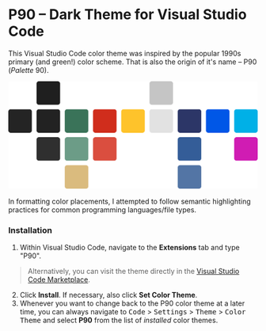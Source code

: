 # P90 – Dark Theme for Visual Studio Code
This Visual Studio Code color theme was inspired by the popular 1990s primary (and green!) color scheme. That is also the origin of it's name – P90 (*Palette* 90).

![Official color palette for the P90 VS Code color theme](./color-palette.png)

In formatting color placements, I attempted to follow semantic highlighting practices for common programming languages/file types.

### Installation
1. Within Visual Studio Code, navigate to the **Extensions** tab and type "P90".
> Alternatively, you can visit the theme directly in the [Visual Studio Code Marketplace](https://marketplace.visualstudio.com/items?itemName=kelcisayshello.p90).
2. Click **Install**. If necessary, also click **Set Color Theme**.
3. Whenever you want to change back to the P90 color theme at a later time, you can always navigate to <kbd>Code</kbd> > <kbd>Settings</kbd> > <kbd>Theme</kbd> > <kbd>Color Theme</kbd> and select **P90** from the list of *installed* color themes.